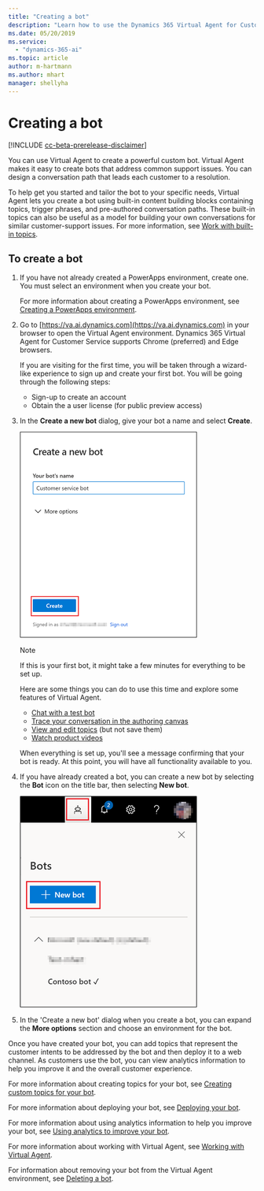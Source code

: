 ```yaml
---
title: "Creating a bot"
description: "Learn how to use the Dynamics 365 Virtual Agent for Customer Service to create a bot."
ms.date: 05/20/2019
ms.service:
  - "dynamics-365-ai"
ms.topic: article
author: m-hartmann
ms.author: mhart
manager: shellyha
---
```


# Creating a bot

[!INCLUDE [cc-beta-prerelease-disclaimer](../includes/cc-beta-prerelease-disclaimer.md)]

You can use Virtual Agent to create a powerful custom bot. Virtual Agent makes it easy to create bots that address common support issues. You can design a conversation path that leads each customer to a resolution.

To help get you started and tailor the bot to your specific needs, Virtual Agent lets you create a bot using built-in content building blocks containing topics, trigger phrases, and pre-authored conversation paths. These built-in topics can also be useful as a model for building your own conversations for similar customer-support issues. For more information, see [Work with built-in topics](how-to-templates.md).

## To create a bot

1. If you have not already created a PowerApps environment, create one. You must select an environment when you create your bot.

    For more information about creating a PowerApps environment, see [Creating a PowerApps environment](getting-started-new-environment.md).

2. Go to [https://va.ai.dynamics.com](https://va.ai.dynamics.com) in your browser to open the Virtual Agent environment. Dynamics 365 Virtual Agent for Customer Service supports Chrome (preferred) and Edge browsers.

    If you are visiting for the first time, you will be taken through a wizard-like experience to sign up and create your first bot. You will be going through the following steps:
    
    - Sign-up to create an account
    - Obtain the a user license (for public preview access)

3. In the **Create a new bot** dialog, give your bot a name and select **Create**. 
  
   ![Create a new bot](media/create-new-bot.PNG)
  
   > [!NOTE]
   > If this is your first bot, it might take a few minutes for everything to be set up. 
   >
   > Here are some things you can do to use this time and explore some features of Virtual Agent.
   > - [Chat with a test bot](how-to-test-bot.md#work-with-the-test-bot-pane)
   > - [Trace your conversation in the authoring canvas](how-to-test-bot.md#to-trace-through-the-topics-conversation-path)
   > - [View and edit topics](getting-started-bot-designer.md#topics-page) (but not save them)
   > - [Watch product videos](virtual-agent-videos.md)
   >
   > When everything is set up, you'll see a message confirming that your bot is ready. At this point, you will have all functionality available to you. 

4. If you have already created a bot, you can create a new bot by selecting the **Bot** icon on the title bar, then selecting **New bot**.

   ![New bot icon in title bar](media/new-bot-icon.png)

5. In the 'Create a new bot' dialog when you create a bot, you can expand the **More options** section and choose an environment for the bot. 

Once you have created your bot, you can add topics that represent the customer intents to be addressed by the bot and then deploy it to a web channel. As customers use the bot, you can view analytics information to help you improve it and the overall customer experience.

For more information about creating topics for your bot, see [Creating custom topics for your bot](getting-started-create-topics.md).

For more information about deploying your bot, see [Deploying your bot](getting-started-deploy.md).

For more information about using analytics information to help you improve your bot, see [Using analytics to improve your bot](getting-started-analytics.md).

For more information about working with Virtual Agent, see [Working with Virtual Agent](getting-started-bot-designer.md).

For information about removing your bot from the Virtual Agent environment, see [Deleting a bot](getting-started-delete-bot.md).
